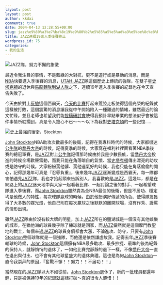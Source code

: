 ```yaml
---
layout: post
layout: post
author: kkdai
comments: true
date: 2004-04-13 12:28:55+00:00
slug: jazz%e9%80%a3%e7%ba%8c19%e9%80%b2%e5%85%a5%e5%ad%a3%e5%be%8c%e8%b3%bd%e7%b5%82%e6%ad%a2
title: JAZZ連續19進入季後賽終止
wordpress_id: 75
categories:
- 我的生活
---
```


![JAZZ隊，努力不懈的象徵](http://www.evanlin.com/blog/archives/0413/logo_0304_800.jpg)


最近令我注目的事情，不是藍綠的大對抗，更不是遊行或是暴動的消息，而是[NBA](http://www.nba.com)快要進入季後賽的消息，[UTAH
JAZZ](http://www.nba.com/jazz)隊這個歷史上傳統的強隊，在雙子星[史塔克頓](http://nbahoopsonline.com/teams/UtahJazz/History/John_Stockton.html)的退休與[馬龍轉隊到湖人隊](http://www.nba.com/playerfile/karl_malone/index.html?nav=page)之下，連續19年進入季後賽的紀錄也在今天宣告失敗了。




今天由於對上[灰狼](http://www.nba.com/timberwolves/)這個西霸天，[今天的比賽](http://www.nba.com/games/20040412/UTAMIN/boxscore.html)打起來荒腔走板使得這個光榮的紀錄就這樣被打敗，這個震驚的消息讓我從中午開始陷入一種難過的情緒，雖然最近的論文忙碌，並且老師也希望我們能[投稿研討會](http://icim2004.mis.cycu.edu.tw/index.asp)使得我預計早點畢業的想法似乎會被這件事情所耽擱到，真是令人擔心不已～～～以下為我對[史塔克頓](http://nbahoopsonline.com/teams/UtahJazz/History/John_Stockton.html)的一些記憶.....


<!-- more -->
![史上最強的後衛，Stockton](http://www.evanlin.com/blog/archives/0413/stockton_800_0304.jpg)


[John
Stockton](nbahoopsonline.com/teams/UtahJazz/History/John_Stockton.html)NBA助攻次數最多的後衛，記得在我專科時代的時候，大家都很迷[公牛隊](http://www.nba.com/bulls/)的[喬丹大帝](http://www.nba.com/playerfile/michael_jordan/bio.html)的時候，記得夏季的時候，大家窩在福利社裡面看著NBA季後賽的總冠軍賽，是[JAZZ](http://www.nba.com/jazz)對上[公牛隊](http://www.nba.com/bulls/)記得那時候由於我是少數民族，當[喬丹大帝](http://www.nba.com/playerfile/michael_jordan/bio.html)投進的時候全場歡聲雷動，而我只能在角落暗自的氣憤、當[史塔克頓](http://nbahoopsonline.com/teams/UtahJazz/History/John_Stockton.html)傳出漂亮的助攻或是防守的時候，大家紛紛罵他髒、罵他運氣好的時候，我也只能在角落偷偷的開心，記得那幾年可真是『忍辱負重』，後來幾年[JAZZ](http://www.nba.com/jazz)逐漸變成是西霸天，每一隊都害怕遇見[JAZZ](http://www.nba.com/jazz)隊，我也才抬起頭來告訴別人，我喜歡的是[JAZZ](http://www.nba.com/jazz)。這幾年，都是在網路上的[JAZZ](http://www.nba.com/jazz)迷天地中與大家一起看著比賽、一起討論之後的對手、一起希望球隊進入季後賽，而[John
Stockton](nbahoopsonline.com/teams/UtahJazz/History/John_Stockton.html)雖然貴為全NBA最佳的後衛，但是不居功、穩定均是他做人的特性，每次球隊贏球的時候，由於他扮演好傳遞的角色、使得隊友獲得了大多數的媒光燈，他自己則在每次贏球之後默默的離開球場，沒有作秀、謾罵的情形出現。




雖然[JAZZ](http://www.nba.com/jazz)隊由於沒有較大牌的明星，加上[JAZZ](http://www.nba.com/jazz)所在的鹽湖城是一個沒有其他娛樂的城市，在猶他洲的球員幾乎除了練球就是回家，而[JAZZ](http://www.nba.com/jazz)儼然就是這個摩門教聖地的戰士，每個來過[JAZZ](http://www.nba.com/jazz)的球員身價都會大漲，不論進攻、防守，只要有[John
Stockton](nbahoopsonline.com/teams/UtahJazz/History/John_Stockton.html)整個球隊就是一個強隊，而他還是依然謙虛故我。記得去年[JAZZ](http://www.nba.com/jazz)季後賽輸球的時候，[John
Stockton](nbahoopsonline.com/teams/UtahJazz/History/John_Stockton.html)這個擁有NBA最多助攻、最多抄捷、最準的後為紀錄的保持人，就靜悄悄的退休了，一如他比賽完靜靜的退下一樣，不像[喬丹大帝](http://www.nba.com/playerfile/michael_jordan/bio.html)一直在退出與付出、也不會有其他球星盛大的退休典禮。這也是為何[John
Stockton](nbahoopsonline.com/teams/UtahJazz/History/John_Stockton.html)一直令我崇拜的原因，『奮戰不懈！！努力！！不居功！！』




當然現在的[JAZZ](http://www.nba.com/jazz)隊以大不如從前，[John
Stockton](nbahoopsonline.com/teams/UtahJazz/History/John_Stockton.html)退休了，新的一批球員都還年輕，只是被保持19年的紀錄就這樣打破～真的很令人惋惜！！




　




　
